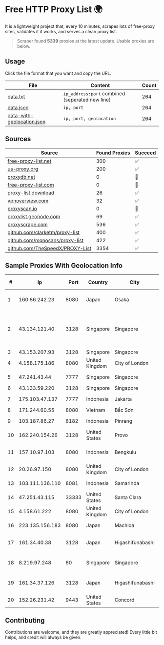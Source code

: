 
# Free HTTP Proxy List 🌍

It is a lightweight project that, every 10 minutes, scrapes lots of free-proxy sites, validates if it works, and serves a clean proxy list.


> Scraper found **5339** proxies at the latest update. Usable proxies are below.

## Usage

Click the file format that you want and copy the URL.


|File|Content|Count|
|----|-------|-----|
|[data.txt](https://raw.githubusercontent.com/themiralay/Proxy-List-World/master/data.txt)|`ip_address:port` combined (seperated new line)|264|
|[data.json](https://raw.githubusercontent.com/themiralay/Proxy-List-World/master/data.json)|`ip, port`|264|
|[data-with-geolocation.json](https://raw.githubusercontent.com/themiralay/Proxy-List-World/master/data-with-geolocation.json)|`ip, port, geolocation`|264|

## Sources

|Source|Found Proxies|Succeed|
|------|-------------|-------|
|[free-proxy-list.net](https://free-proxy-list.net)|300|✅|
|[us-proxy.org](https://www.us-proxy.org)|200|✅|
|[proxydb.net](http://proxydb.net)|0|🚫|
|[free-proxy-list.com](https://free-proxy-list.com/?page=&port=&type%5B%5D=http&type%5B%5D=https&up_time=0&search=Search)|0|🚫|
|[proxy-list.download](https://www.proxy-list.download/HTTP)|26|✅|
|[vpnoverview.com](https://vpnoverview.com/privacy/anonymous-browsing/free-proxy-servers)|32|✅|
|[proxyscan.io](https://www.proxyscan.io)|0|🚫|
|[proxylist.geonode.com](https://proxylist.geonode.com/api/proxy-list?limit=300&page=1&sort_by=lastChecked&sort_type=desc&protocols=http,https)|69|✅|
|[proxyscrape.com](https://api.proxyscrape.com/v2/?request=displayproxies&protocol=http&timeout=10000&country=all&ssl=all&anonymity=all)|536|✅|
|[github.com/clarketm/proxy-list](https://raw.githubusercontent.com/clarketm/proxy-list/master/proxy-list-raw.txt)|400|✅|
|[github.com/monosans/proxy-list](https://raw.githubusercontent.com/monosans/proxy-list/main/proxies/http.txt)|422|✅|
|[github.com/TheSpeedX/PROXY-List](https://raw.githubusercontent.com/TheSpeedX/PROXY-List/master/http.txt)|3354|✅|


## Sample Proxies With Geolocation Info

|#|Ip|Port|Country|City|Internet Service Provider|
|-|--|----|-------|----|-------------------------|
|1|160.86.242.23|8080|Japan|Osaka|Sony Network Communications Inc|
|2|43.134.121.40|3128|Singapore|Singapore|Shenzhen Tencent Computer Systems Company Limited|
|3|43.153.207.93|3128|Singapore|Singapore|Aceville Pte.ltd|
|4|4.158.175.186|8080|United Kingdom|City of London|Microsoft Corporation|
|5|47.241.43.44|7777|Singapore|Singapore|Alibaba Cloud LLC|
|6|43.133.59.220|3128|Singapore|Singapore|Aceville Pte.ltd|
|7|175.103.47.137|7777|Indonesia|Jakarta|Maxindo Mintra Solusi|
|8|171.244.60.55|8080|Vietnam|Bắc Sơn|VIETEL|
|9|103.187.86.27|8182|Indonesia|Pinrang|PT Satunol Digital Teknologi|
|10|162.240.154.26|3128|United States|Provo|Unified Layer|
|11|157.10.97.103|8080|Indonesia|Bengkulu|PT Lintas Jaringan Nusantara|
|12|20.26.97.150|8080|United Kingdom|City of London|Microsoft Corporation|
|13|103.111.136.110|8081|Indonesia|Samarinda|PT Mitra Lintas Multimedia|
|14|47.251.43.115|33333|United States|Santa Clara|Alibaba Cloud LLC|
|15|4.158.61.222|8080|United Kingdom|City of London|Microsoft Corporation|
|16|223.135.156.183|8080|Japan|Machida|So-net Corporation|
|17|161.34.40.38|3128|Japan|Higashifunabashi|NTT PC Communications, Inc.|
|18|8.219.97.248|80|Singapore|Singapore|Alibaba Cloud (Singapore) Private Limited|
|19|161.34.37.126|3128|Japan|Higashifunabashi|NTT PC Communications, Inc.|
|20|152.26.231.42|9443|United States|Concord|MCNC|



## Contributing

Contributions are welcome, and they are greatly appreciated! Every
little bit helps, and credit will always be given.

